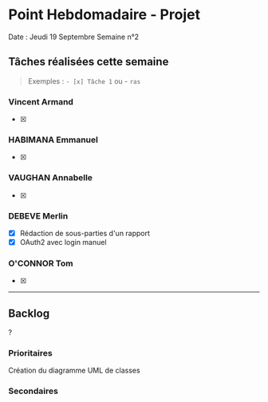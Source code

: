 # Point Hebdomadaire - Projet

Date : Jeudi 19 Septembre
Semaine n°2

## Tâches réalisées cette semaine

> Exemples : `- [x] Tâche 1` ou - `ras`

### Vincent Armand

- [x]

### HABIMANA Emmanuel

- [x]

### VAUGHAN Annabelle

- [x]

### DEBEVE Merlin

- [x] Rédaction de sous-parties d'un rapport
- [x] OAuth2 avec login manuel

### O'CONNOR Tom
- [x]

---

## Backlog

?

### Prioritaires
Création du diagramme UML de classes

### Secondaires
